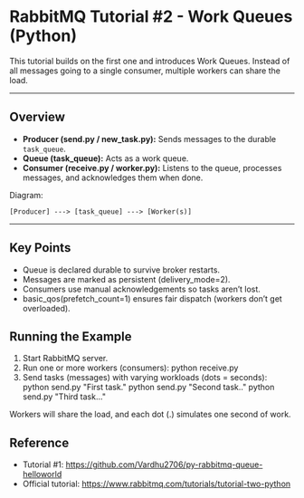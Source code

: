 # RabbitMQ Tutorial #2 - Work Queues (Python)

This tutorial builds on the first one and introduces Work Queues.
Instead of all messages going to a single consumer, multiple workers can share the load.

---

## Overview

- **Producer (send.py / new_task.py):** Sends messages to the durable `task_queue`.
- **Queue (task_queue):** Acts as a work queue.
- **Consumer (receive.py / worker.py):** Listens to the queue, processes messages, and acknowledges them when done.

Diagram:

```
[Producer] ---> [task_queue] ---> [Worker(s)]
```

---

## Key Points

- Queue is declared durable to survive broker restarts.
- Messages are marked as persistent (delivery_mode=2).
- Consumers use manual acknowledgements so tasks aren’t lost.
- basic_qos(prefetch_count=1) ensures fair dispatch (workers don’t get overloaded).

## Running the Example

1. Start RabbitMQ server.
2. Run one or more workers (consumers):
   python receive.py
3. Send tasks (messages) with varying workloads (dots = seconds):
   python send.py "First task."
   python send.py "Second task.."
   python send.py "Third task..."

Workers will share the load, and each dot (.) simulates one second of work.

## Reference

- Tutorial #1: https://github.com/Vardhu2706/py-rabbitmq-queue-helloworld
- Official tutorial: https://www.rabbitmq.com/tutorials/tutorial-two-python
